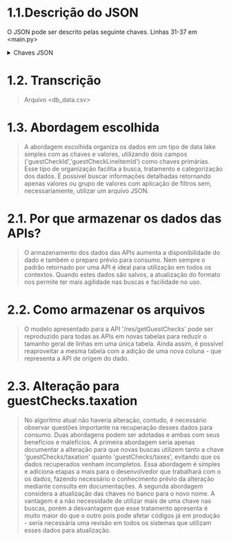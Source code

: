 # 1.1.Descrição do JSON
O JSON pode ser descrito pelas seguinte chaves. 
Linhas 31-37 em <main.py>
<details><summary>Chaves JSON</summary>

> - curUTC
> - locRef
> - guestChecks
> - guestChecks[0]
> - guestChecks[0].guestCheckId
> - guestChecks[0].chkNum
> - guestChecks[0].opnBusDt
> - guestChecks[0].opnUTC
> - guestChecks[0].opnLcl
> - guestChecks[0].clsdBusDt
> - guestChecks[0].clsdUTC
> - guestChecks[0].clsdLcl
> - guestChecks[0].lastTransUTC
> - guestChecks[0].lastTransLcl
> - guestChecks[0].lastUpdatedUTC
> - guestChecks[0].lastUpdatedLcl
> - guestChecks[0].clsdFlag
> - guestChecks[0].gstCnt
> - guestChecks[0].subTtl
> - guestChecks[0].nonTxblSlsTtl
> - guestChecks[0].chkTtl
> - guestChecks[0].dscTtl
> - guestChecks[0].payTtl
> - guestChecks[0].balDueTtl
> - guestChecks[0].rvcNum
> - guestChecks[0].otNum
> - guestChecks[0].ocNum
> - guestChecks[0].tblNum
> - guestChecks[0].tblName
> - guestChecks[0].empNum
> - guestChecks[0].numSrvcRd
> - guestChecks[0].numChkPrntd
> - guestChecks[0].taxes
> - guestChecks[0].taxes[0]
> - guestChecks[0].taxes[0].taxNum
> - guestChecks[0].taxes[0].txblSlsTtl
> - guestChecks[0].taxes[0].taxCollTtl
> - guestChecks[0].taxes[0].taxRate
> - guestChecks[0].taxes[0].type
> - guestChecks[0].detailLines
> - guestChecks[0].detailLines[0]
> - guestChecks[0].detailLines[0].guestCheckLineItemId
> - guestChecks[0].detailLines[0].rvcNum
> - guestChecks[0].detailLines[0].dtlOtNum
> - guestChecks[0].detailLines[0].dtlOcNum
> - guestChecks[0].detailLines[0].lineNum
> - guestChecks[0].detailLines[0].dtlId
> - guestChecks[0].detailLines[0].detailUTC
> - guestChecks[0].detailLines[0].detailLcl
> - guestChecks[0].detailLines[0].lastUpdateUTC
> - guestChecks[0].detailLines[0].lastUpdateLcl
> - guestChecks[0].detailLines[0].busDt
> - guestChecks[0].detailLines[0].wsNum
> - guestChecks[0].detailLines[0].dspTtl
> - guestChecks[0].detailLines[0].dspQty
> - guestChecks[0].detailLines[0].aggTtl
> - guestChecks[0].detailLines[0].aggQty
> - guestChecks[0].detailLines[0].chkEmpId
> - guestChecks[0].detailLines[0].chkEmpNum
> - guestChecks[0].detailLines[0].svcRndNum
> - guestChecks[0].detailLines[0].seatNum
> - guestChecks[0].detailLines[0].menuItem
> - guestChecks[0].detailLines[0].menuItem.miNum
> - guestChecks[0].detailLines[0].menuItem.modFlag
> - guestChecks[0].detailLines[0].menuItem.inclTax
> - guestChecks[0].detailLines[0].menuItem.activeTaxes
> - guestChecks[0].detailLines[0].menuItem.prcLvl

</details>

# 1.2. Transcrição
> Arquivo <db_data.csv>

# 1.3. Abordagem escolhida
> A abordagem escolhida organiza os dados em um tipo de data lake simples com as chaves e valores, utilizando dois campos ('guestCheckId','guestCheckLineItemId') como chaves primárias.
> Esse tipo de organização facilita a busca, tratamento e categorização dos dados. É possível buscar informações detalhadas retornando apenas valores ou grupo de valores com aplicação de filtros sem, necessariamente, utilizar um arquivo JSON.


# 2.1. Por que armazenar os dados das APIs?
> O armazenamento dos dados das APIs aumenta a disponibilidade do dado e também o preparo prévio para consumo. Nem sempre o padrão retornado por uma API é ideal para utilização em todos os contextos. Quando estes dados são salvos, a atualização do formato nos permite ter mais agilidade nas buscas e facilidade no uso.

# 2.2. Como armazenar os arquivos
> O modelo apresentado para a API '/res/getGuestChecks' pode ser reproduzido para todas as APIs em novas tabelas para reduzir o tamanho geral de linhas em uma única tabela. Ainda assim, é possível reaproveitar a mesma tabela com a adição de uma nova coluna - que representa a API de origem do dado.

# 2.3. Alteração para guestChecks.taxation
> No algoritmo atual não haveria alteração, contudo, é necessário observar questões importante na recuperação desses dados para consumo.
> Duas abordagens podem ser adotadas e ambas com seus benefícios e malefícios.
> A primeira abordagem seria apenas documentar a alteração para que novas buscas utilizem tanto a chave 'guestChecks/taxation' quanto 'guestChecks/taxes', evitando que os dados recuperados venham incompletos. Essa abordagem é simples e adiciona etapas a mais para o desenvolvedor que trabalhará com o os dados, fazendo necessário o conhecimento prévio da alteração mediante consulta em documentações.
> A segunda abordagem considera a atualização das chaves no banco para o novo nome. A vantagem é a não necessidade de utilizar mais de uma chave nas buscas, porém a desvantagem que esse tratamento apresenta é muito maior do que o outro pois pode afetar códigos já em produção - seria necessária uma revisão em todos os sistemas que utilizam esses dados para atualização.